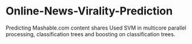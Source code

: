# Online-News-Virality-Prediction
Predicting Mashable.com content shares
Used SVM in multicore parallel processing, classification trees and boosting on classification trees.
